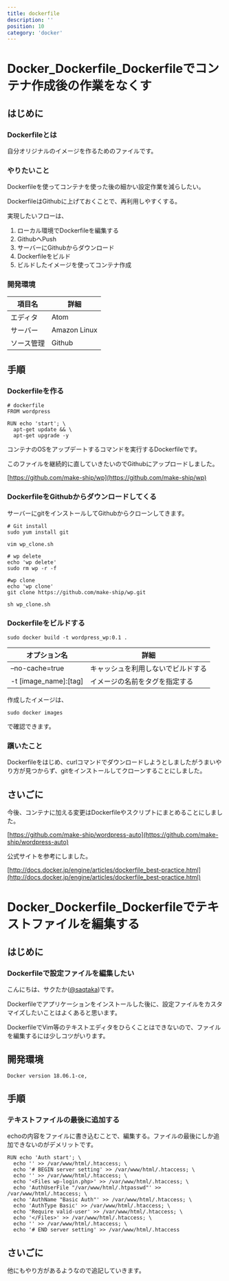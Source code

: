 ```yaml
---
title: dockerfile
description: ''
position: 10
category: 'docker'
---
```


# Docker_Dockerfile_Dockerfileでコンテナ作成後の作業をなくす
## はじめに
### Dockerfileとは
自分オリジナルのイメージを作るためのファイルです。

### やりたいこと
Dockerfileを使ってコンテナを使った後の細かい設定作業を減らしたい。

DockerfileはGithubに上げておくことで、再利用しやすくする。

実現したいフローは、

1. ローカル環境でDockerfileを編集する
1. GithubへPush
1. サーバーにGithubからダウンロード
1. Dockerfileをビルド
1. ビルドしたイメージを使ってコンテナ作成

### 開発環境
|項目名|詳細|
|--|--|
|エディタ|Atom|
|サーバー|Amazon Linux|
|ソース管理|Github|

## 手順
### Dockerfileを作る
```
# dockerfile
FROM wordpress

RUN echo 'start'; \
  apt-get update && \
  apt-get upgrade -y
```
コンテナのOSをアップデートするコマンドを実行するDockerfileです。

このファイルを継続的に直していきたいのでGithubにアップロードしました。

[https://github.com/make-ship/wp](https://github.com/make-ship/wp)

### DockerfileをGithubからダウンロードしてくる
サーバーにgitをインストールしてGithubからクローンしてきます。
```
# Git install
sudo yum install git
```

```
vim wp_clone.sh
```

```
# wp delete
echo 'wp delete'
sudo rm wp -r -f

#wp clone
echo 'wp clone'
git clone https://github.com/make-ship/wp.git
```
```
sh wp_clone.sh
```

### Dockerfileをビルドする

```
sudo docker build -t wordpress_wp:0.1 .
```

|オプション名|詳細|
|--|--|
|–no-cache=true|キャッシュを利用しないでビルドする|
|-t [image_name]:[tag]|イメージの名前をタグを指定する|

作成したイメージは、

```
sudo docker images
```

で確認できます。

### 躓いたこと
Dockerfileをはじめ、curlコマンドでダウンロードしようとしましたがうまいやり方が見つからず、gitをインストールしてクローンすることにしました。

## さいごに
今後、コンテナに加える変更はDockerfileやスクリプトにまとめることにしました。

[https://github.com/make-ship/wordpress-auto](https://github.com/make-ship/wordpress-auto)

公式サイトを参考にしました。

[http://docs.docker.jp/engine/articles/dockerfile_best-practice.html](http://docs.docker.jp/engine/articles/dockerfile_best-practice.html)


# Docker_Dockerfile_Dockerfileでテキストファイルを編集する
## はじめに
### Dockerfileで設定ファイルを編集したい
こんにちは、サクたか([\@saqtaka](https://twitter.com/saqtaka))です。

Dockerfileでアプリケーションをインストールした後に、設定ファイルをカスタマイズしたいことはよくあると思います。

DockerfileでVim等のテキストエディタをひらくことはできないので、ファイルを編集するには少しコツがいります。

## 開発環境
```
Docker version 18.06.1-ce,
```

## 手順
### テキストファイルの最後に追加する
echoの内容をファイルに書き込むことで、編集する。ファイルの最後にしか追加できないのがデメリットです。

```
RUN echo 'Auth start'; \
  echo '' >> /var/www/html/.htaccess; \
  echo '# BEGIN server setting' >> /var/www/html/.htaccess; \
  echo '' >> /var/www/html/.htaccess; \
  echo '<Files wp-login.php>' >> /var/www/html/.htaccess; \
  echo 'AuthUserFile "/var/www/html/.htpasswd"' >> /var/www/html/.htaccess; \
  echo 'AuthName "Basic Auth"' >> /var/www/html/.htaccess; \
  echo 'AuthType Basic' >> /var/www/html/.htaccess; \
  echo 'Require valid-user' >> /var/www/html/.htaccess; \
  echo '</Files>' >> /var/www/html/.htaccess; \
  echo '' >> /var/www/html/.htaccess; \
  echo '# END server setting' >> /var/www/html/.htaccess
```
## さいごに
他にもやり方があるようなので追記していきます。
